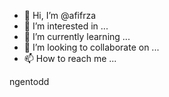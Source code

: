 - 👋 Hi, I’m @afifrza
- 👀 I’m interested in ...
- 🌱 I’m currently learning ...
- 💞️ I’m looking to collaborate on ...
- 📫 How to reach me ...

<!---
afifrza/afifrza is a ✨ special ✨ repository because its `README.md` (this file) appears on your GitHub profile.
You can click the Preview link to take a look at your changes.
--->ngentodd

